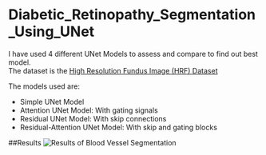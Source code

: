 # Diabetic_Retinopathy_Segmentation_Using_UNet

I have used 4 different UNet Models to assess and compare to find out best model.<br>
The dataset is the [High Resolution Fundus Image (HRF) Dataset](https://www5.cs.fau.de/research/data/fundus-images/)

The models used are:
- Simple UNet Model
- Attention UNet Model: With gating signals
- Residual UNet Model: With skip connections
- Residual-Attention UNet Model: With skip and gating blocks

##Results<be>
![Results of Blood Vessel Segmentation](/E:/results/results-dl-dr-bv.png "Results of Blood Vessel Segmentation")
